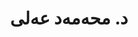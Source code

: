 ---
title: "د. محەمەد عەلی"
name: "محەمەد عەلی"
title_en: "Dr."
title_ku: "د."
name_en: "Mohammad Ali"
name_ku: "محەمەد عەلی"
email: "mohammad.ali@kailab.org"
description: "Research team member at KaiLab, specializing in Kurdish language technology and computational linguistics."
description_ku: "بەشداربووی تیمی توێژینەوەی کایلاب و پسپۆڕ لە بواری تەکنەلۆژیای زمانی کوردی."
draft: false
---